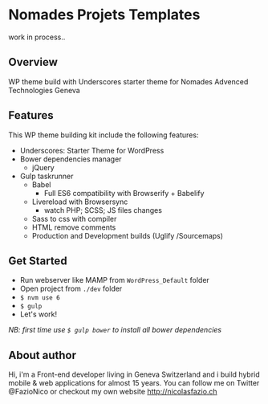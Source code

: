 # Nomades Projets Templates
  work in process..

## Overview
  WP theme build with Underscores starter theme for Nomades Advenced Technologies Geneva

## Features
  This WP theme building kit include the following features:
  - Underscores: Starter Theme for WordPress
  - Bower dependencies manager
    - jQuery
  - Gulp taskrunner
    - Babel
      - Full ES6 compatibility with Browserify + Babelify
    - Livereload with Browsersync
      - watch PHP; SCSS; JS files changes
    - Sass to css with compiler
    - HTML remove comments
    - Production and Development builds (Uglify /Sourcemaps)

## Get Started
  - Run webserver like MAMP from `WordPress_Default` folder
  - Open project from `./dev` folder
  - `$ nvm use 6`
  - `$ gulp`
  - Let's work!

  *NB: first time use `$ gulp bower` to install all bower dependencies*

## About author
  Hi, i'm a Front-end developer living in Geneva Switzerland and i build hybrid mobile & web applications for almost 15 years. You can follow me on Twitter @FazioNico or checkout my own website http://nicolasfazio.ch
